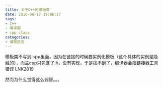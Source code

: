 ```yaml
---
title: 关于C++的模板类
date: 2016-06-17 19:06:17
tags: 
- C++
- 编译器
- cpp class
categories: 
- 编程语言
---
```


<!--more-->


<p>模板类不写到.cpp里面，因为在链接的时候要实例化模板（这个具体的实例是隐藏的），而主cpp只包含了.h，没有实现，于是找不到了，编译器会报链接器工具错误 LNK2019</p>
<p>然而为什么觉得这么弱智。。。</p>
